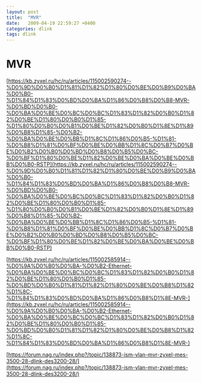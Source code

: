 ```yaml
---
layout: post
title:  "MVR"
date:   2009-04-19 22:59:27 +0400
categories: dlink
tags: dlink
---
```


# MVR
[https://kb.zyxel.ru/hc/ru/articles/115002590274--%D0%9D%D0%B0%D1%81%D1%82%D1%80%D0%BE%D0%B9%D0%BA%D0%B0-%D1%84%D1%83%D0%BD%D0%BA%D1%86%D0%B8%D0%B8-MVR-%D0%BD%D0%B0-%D0%BA%D0%BE%D0%BC%D0%BC%D1%83%D1%82%D0%B0%D1%82%D0%BE%D1%80%D0%B0%D1%85-%D1%80%D0%B0%D0%B1%D0%BE%D1%82%D0%B0%D1%8E%D1%89%D0%B8%D1%85-%D0%B2-%D0%BA%D0%BE%D0%BB%D1%8C%D1%86%D0%B5-%D1%81-%D0%B8%D1%81%D0%BF%D0%BE%D0%BB%D1%8C%D0%B7%D0%BE%D0%B2%D0%B0%D0%BD%D0%B8%D0%B5%D0%BC-%D0%BF%D1%80%D0%BE%D1%82%D0%BE%D0%BA%D0%BE%D0%BB%D0%B0-RSTP](https://kb.zyxel.ru/hc/ru/articles/115002590274--%D0%9D%D0%B0%D1%81%D1%82%D1%80%D0%BE%D0%B9%D0%BA%D0%B0-%D1%84%D1%83%D0%BD%D0%BA%D1%86%D0%B8%D0%B8-MVR-%D0%BD%D0%B0-%D0%BA%D0%BE%D0%BC%D0%BC%D1%83%D1%82%D0%B0%D1%82%D0%BE%D1%80%D0%B0%D1%85-%D1%80%D0%B0%D0%B1%D0%BE%D1%82%D0%B0%D1%8E%D1%89%D0%B8%D1%85-%D0%B2-%D0%BA%D0%BE%D0%BB%D1%8C%D1%86%D0%B5-%D1%81-%D0%B8%D1%81%D0%BF%D0%BE%D0%BB%D1%8C%D0%B7%D0%BE%D0%B2%D0%B0%D0%BD%D0%B8%D0%B5%D0%BC-%D0%BF%D1%80%D0%BE%D1%82%D0%BE%D0%BA%D0%BE%D0%BB%D0%B0-RSTP)

[https://kb.zyxel.ru/hc/ru/articles/115002585914--%D0%9A%D0%B0%D0%BA-%D0%B2-Ethernet-%D0%BA%D0%BE%D0%BC%D0%BC%D1%83%D1%82%D0%B0%D1%82%D0%BE%D1%80%D0%B0%D1%85-%D0%BD%D0%B0%D1%81%D1%82%D1%80%D0%BE%D0%B8%D1%82%D1%8C-%D1%84%D1%83%D0%BD%D0%BA%D1%86%D0%B8%D1%8E-MVR-](https://kb.zyxel.ru/hc/ru/articles/115002585914--%D0%9A%D0%B0%D0%BA-%D0%B2-Ethernet-%D0%BA%D0%BE%D0%BC%D0%BC%D1%83%D1%82%D0%B0%D1%82%D0%BE%D1%80%D0%B0%D1%85-%D0%BD%D0%B0%D1%81%D1%82%D1%80%D0%BE%D0%B8%D1%82%D1%8C-%D1%84%D1%83%D0%BD%D0%BA%D1%86%D0%B8%D1%8E-MVR-)

[https://forum.nag.ru/index.php?/topic/138873-ism-vlan-mvr-zyxel-mes-3500-28-dlink-des3200-28/](https://forum.nag.ru/index.php?/topic/138873-ism-vlan-mvr-zyxel-mes-3500-28-dlink-des3200-28/)
